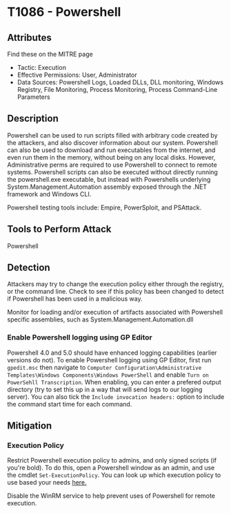 
# T1086 - Powershell

## Attributes

Find these on the MITRE page

- Tactic: Execution
- Effective Permissions: User, Administrator
- Data Sources: Powershell Logs, Loaded DLLs, DLL monitoring, Windows Registry, File Monitoring, Process Monitoring, Process Command-Line Parameters

## Description

Powershell can be used to run scripts filled with arbitrary code created by the attackers, and also discover information about our system.  Powershell can also be used to download and run executables from the internet, and even run them in the memory, without being on any local disks. However, Administrative perms are required to use Powershell to connect to remote systems. Powershell scripts can also be executed without directly running the powershell.exe executable, but instead with Powershells underlying System.Management.Automation assembly exposed through the .NET framework and Windows CLI.  


Powershell testing tools include: Empire, PowerSploit, and PSAttack.

## Tools to Perform Attack

Powershell

## Detection

Attackers may try to change the execution policy either through the registry, or the command line. Check to see if this policy has been changed to detect if Powershell has been used in a malicious way. 

Monitor for loading and/or execution of artifacts associated with Powershell specific assemblies, such as System.Management.Automation.dll 

### Enable Powershell logging using GP Editor
Powershell 4.0 and 5.0 should have enhanced logging capabilities (earlier versions do not). To enable Powershell logging using GP Editor, first run `gpedit.msc` then navigate to `Computer Configuration\Administrative Templates\Windows Components\Windows PowerShell` and enable `Turn on PowerSehll Transcription`. When enabling, you can enter a prefered output directory (try to set this up in a way that will send logs to our logging server). You can also tick the `Include invocation headers:` option to include the command start time for each command.  

## Mitigation

### Execution Policy
Restrict Powershell execution policy to admins, and only signed scripts (if you're bold). To do this, open a Powershell window as an admin, and use the cmdlet `Set-ExecutionPolicy`. You can look up which execution policy to use based your needs [here.](https://docs.microsoft.com/en-us/powershell/module/microsoft.powershell.core/about/about_execution_policies?view=powershell-6)

Disable the WinRM service to help prevent uses of Powershell for remote execution. 